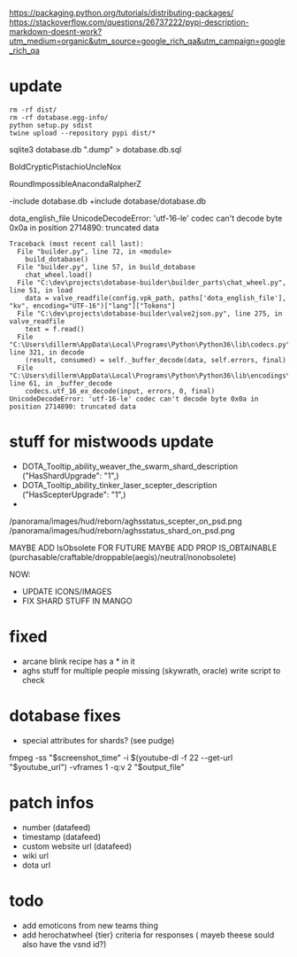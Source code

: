 
https://packaging.python.org/tutorials/distributing-packages/
https://stackoverflow.com/questions/26737222/pypi-description-markdown-doesnt-work?utm_medium=organic&utm_source=google_rich_qa&utm_campaign=google_rich_qa
# update
```
rm -rf dist/
rm -rf dotabase.egg-info/
python setup.py sdist
twine upload --repository pypi dist/*
```

sqlite3 dotabase.db ".dump" > dotabase.db.sql

BoldCrypticPistachioUncleNox

RoundImpossibleAnacondaRalpherZ




-include dotabase.db
+include dotabase/dotabase.db

dota_english_file
UnicodeDecodeError: 'utf-16-le' codec can't decode byte 0x0a in position 2714890: truncated data
```
Traceback (most recent call last):
  File "builder.py", line 72, in <module>
    build_dotabase()
  File "builder.py", line 57, in build_dotabase
    chat_wheel.load()
  File "C:\dev\projects\dotabase-builder\builder_parts\chat_wheel.py", line 51, in load
    data = valve_readfile(config.vpk_path, paths['dota_english_file'], "kv", encoding="UTF-16")["lang"]["Tokens"]
  File "C:\dev\projects\dotabase-builder\valve2json.py", line 275, in valve_readfile
    text = f.read()
  File "C:\Users\dillerm\AppData\Local\Programs\Python\Python36\lib\codecs.py", line 321, in decode
    (result, consumed) = self._buffer_decode(data, self.errors, final)
  File "C:\Users\dillerm\AppData\Local\Programs\Python\Python36\lib\encodings\utf_16.py", line 61, in _buffer_decode
    codecs.utf_16_ex_decode(input, errors, 0, final)
UnicodeDecodeError: 'utf-16-le' codec can't decode byte 0x0a in position 2714890: truncated data
```

# stuff for mistwoods update
- DOTA_Tooltip_ability_weaver_the_swarm_shard_description  ("HasShardUpgrade": "1",)
- DOTA_Tooltip_ability_tinker_laser_scepter_description    ("HasScepterUpgrade": "1",)
- 


/panorama/images/hud/reborn/aghsstatus_scepter_on_psd.png
/panorama/images/hud/reborn/aghsstatus_shard_on_psd.png


MAYBE ADD IsObsolete FOR FUTURE
MAYBE ADD PROP IS_OBTAINABLE (purchasable/craftable/droppable(aegis)/neutral/nonobsolete)



NOW:
- UPDATE ICONS/IMAGES
- FIX SHARD STUFF IN MANGO

# fixed
- arcane blink recipe has a * in it
- aghs stuff for multiple people missing (skywrath, oracle) write script to check


# dotabase fixes
- special attributes for shards? (see pudge)


fmpeg -ss "$screenshot_time" -i $(youtube-dl -f 22 --get-url "$youtube_url") -vframes 1 -q:v 2 "$output_file"




# patch infos
- number (datafeed)
- timestamp (datafeed)
- custom website url (datafeed)
- wiki url
- dota url



# todo
- add emoticons from new teams thing
- add herochatwheel {tier} criteria for responses ( mayeb theese sould also have the vsnd id?)


